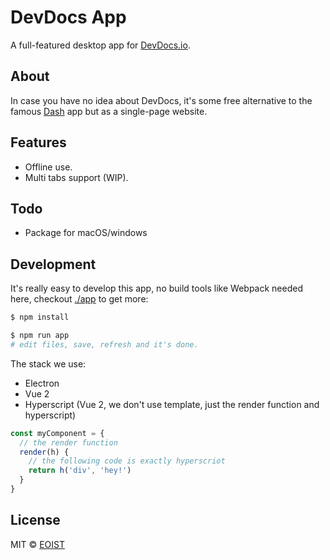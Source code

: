 # DevDocs App

A full-featured desktop app for [DevDocs.io](https://devdocs.io/).

## About

In case you have no idea about DevDocs, it's some free alternative to the famous [Dash](https://kapeli.com/dash) app but as a single-page website.

## Features

- Offline use.
- Multi tabs support (WIP).

## Todo

- Package for macOS/windows

## Development

It's really easy to develop this app, no build tools like Webpack needed here, checkout [./app](/app) to get more:

```bash
$ npm install

$ npm run app
# edit files, save, refresh and it's done.
```

The stack we use:

- Electron
- Vue 2
- Hyperscript (Vue 2, we don't use template, just the render function and hyperscript)

```js
const myComponent = {
  // the render function
  render(h) {
    // the following code is exactly hyperscriot
    return h('div', 'hey!')
  }
}
```

## License

MIT &copy; [EOIST](https://github.com/egoist)